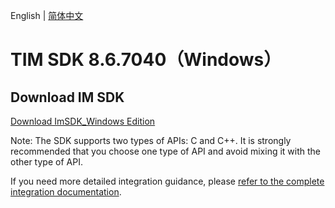 English | [简体中文](./README_ZH.md)

# TIM SDK 8.6.7040（Windows）

## Download IM SDK

[Download ImSDK_Windows Edition](https://im.sdk.qcloud.com/download/plus/8.6.7040/cross_platform/ImSDK_Windows_8.6.7040.zip)

Note: The SDK supports two types of APIs: C and C++. It is strongly recommended that you choose one type of API and avoid mixing it with the other type of API.

If you need more detailed integration guidance, please [refer to the complete integration documentation](https://www.tencentcloud.com/document/product/1047/34310).
